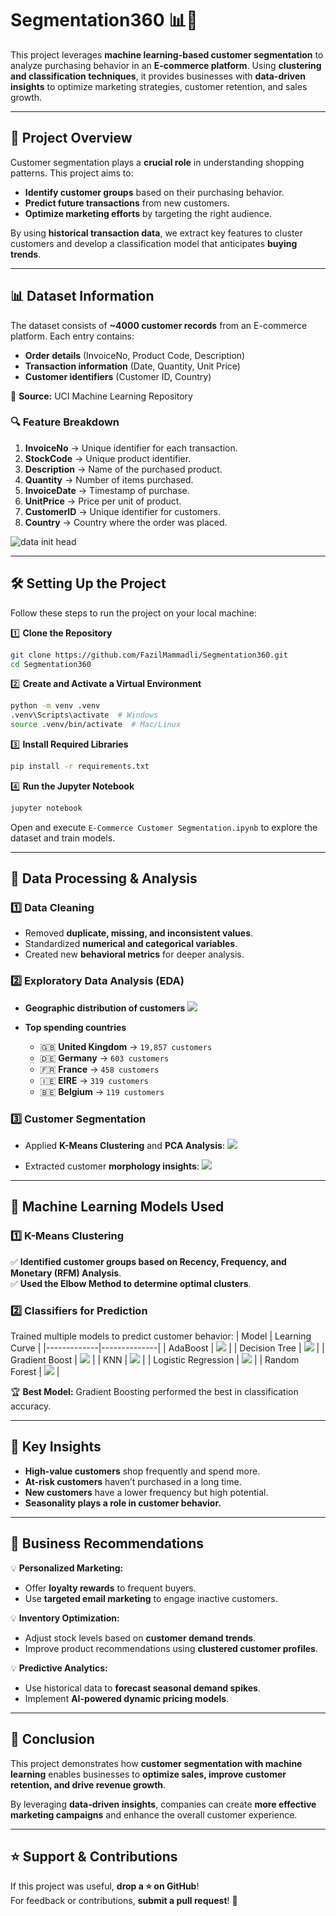 # Segmentation360 📊🛒  

This project leverages **machine learning-based customer segmentation** to analyze purchasing behavior in an **E-commerce platform**. Using **clustering and classification techniques**, it provides businesses with **data-driven insights** to optimize marketing strategies, customer retention, and sales growth.

---

## 🚀 Project Overview

Customer segmentation plays a **crucial role** in understanding shopping patterns. This project aims to:
- **Identify customer groups** based on their purchasing behavior.
- **Predict future transactions** from new customers.
- **Optimize marketing efforts** by targeting the right audience.

By using **historical transaction data**, we extract key features to cluster customers and develop a classification model that anticipates **buying trends**.

---

## 📊 Dataset Information

The dataset consists of **~4000 customer records** from an E-commerce platform. Each entry contains:
- **Order details** (InvoiceNo, Product Code, Description)
- **Transaction information** (Date, Quantity, Unit Price)
- **Customer identifiers** (Customer ID, Country)

📌 **Source:** UCI Machine Learning Repository  

### 🔍 Feature Breakdown
1. **InvoiceNo** → Unique identifier for each transaction.  
2. **StockCode** → Unique product identifier.  
3. **Description** → Name of the purchased product.  
4. **Quantity** → Number of items purchased.  
5. **InvoiceDate** → Timestamp of purchase.  
6. **UnitPrice** → Price per unit of product.  
7. **CustomerID** → Unique identifier for customers.  
8. **Country** → Country where the order was placed.  

![data init head](https://user-images.githubusercontent.com/25388109/86505675-d220f580-bdbf-11ea-8260-c165bf645c63.png)

---

## 🛠️ Setting Up the Project

Follow these steps to run the project on your local machine:

1️⃣ **Clone the Repository**
```sh
git clone https://github.com/FazilMammadli/Segmentation360.git
cd Segmentation360
```

2️⃣ **Create and Activate a Virtual Environment**
```sh
python -m venv .venv
.venv\Scripts\activate  # Windows
source .venv/bin/activate  # Mac/Linux
```

3️⃣ **Install Required Libraries**
```sh
pip install -r requirements.txt
```

4️⃣ **Run the Jupyter Notebook**
```sh
jupyter notebook
```
Open and execute `E-Commerce Customer Segmentation.ipynb` to explore the dataset and train models.

---

## 🔬 Data Processing & Analysis

### **1️⃣ Data Cleaning**
- Removed **duplicate, missing, and inconsistent values**.
- Standardized **numerical and categorical variables**.
- Created new **behavioral metrics** for deeper analysis.

### **2️⃣ Exploratory Data Analysis (EDA)**
- **Geographic distribution of customers**
  ![](https://user-images.githubusercontent.com/25388109/86505481-152d9980-bdbd-11ea-9d45-5a8292671f31.png)

- **Top spending countries**
  - 🇬🇧 **United Kingdom** → `19,857 customers`
  - 🇩🇪 **Germany** → `603 customers`
  - 🇫🇷 **France** → `458 customers`
  - 🇮🇪 **EIRE** → `319 customers`
  - 🇧🇪 **Belgium** → `119 customers`

### **3️⃣ Customer Segmentation**
- Applied **K-Means Clustering** and **PCA Analysis**:
  ![](https://user-images.githubusercontent.com/25388109/86505918-18775400-bdc2-11ea-9508-40b33ddc3da9.png)

- Extracted customer **morphology insights**:
  ![](https://user-images.githubusercontent.com/25388109/86505974-a81d0280-bdc2-11ea-9eb7-cc42b2fe055a.png)

---

## 🤖 Machine Learning Models Used

### **1️⃣ K-Means Clustering**
✅ **Identified customer groups based on Recency, Frequency, and Monetary (RFM) Analysis**.  
✅ **Used the Elbow Method to determine optimal clusters**.  

### **2️⃣ Classifiers for Prediction**
Trained multiple models to predict customer behavior:
| Model        | Learning Curve |
|-------------|--------------|
| AdaBoost    | ![](https://user-images.githubusercontent.com/25388109/86506016-1feb2d00-bdc3-11ea-81bc-5ca083bf8916.png) |
| Decision Tree | ![](https://user-images.githubusercontent.com/25388109/86506017-211c5a00-bdc3-11ea-8813-0f0d7f3b2222.png) |
| Gradient Boost | ![](https://user-images.githubusercontent.com/25388109/86506018-21b4f080-bdc3-11ea-916e-ee4270d2579b.png) |
| KNN | ![](https://user-images.githubusercontent.com/25388109/86506019-224d8700-bdc3-11ea-992c-e43120a2d454.png) |
| Logistic Regression | ![](https://user-images.githubusercontent.com/25388109/86506021-24afe100-bdc3-11ea-87ab-110886ca2f91.png) |
| Random Forest | ![](https://user-images.githubusercontent.com/25388109/86506022-25487800-bdc3-11ea-88a8-5ba35d71c89f.png) |

🏆 **Best Model:** Gradient Boosting performed the best in classification accuracy.

---

## 🔑 Key Insights

- **High-value customers** shop frequently and spend more.  
- **At-risk customers** haven’t purchased in a long time.  
- **New customers** have a lower frequency but high potential.  
- **Seasonality plays a role in customer behavior.**  

---

## 📌 Business Recommendations

💡 **Personalized Marketing:**  
- Offer **loyalty rewards** to frequent buyers.  
- Use **targeted email marketing** to engage inactive customers.  

💡 **Inventory Optimization:**  
- Adjust stock levels based on **customer demand trends**.  
- Improve product recommendations using **clustered customer profiles**.  

💡 **Predictive Analytics:**  
- Use historical data to **forecast seasonal demand spikes**.  
- Implement **AI-powered dynamic pricing models**.  

---

## 🎯 Conclusion

This project demonstrates how **customer segmentation with machine learning** enables businesses to **optimize sales, improve customer retention, and drive revenue growth**. 

By leveraging **data-driven insights**, companies can create **more effective marketing campaigns** and enhance the overall customer experience. 

---

## ⭐ Support & Contributions

If this project was useful, **drop a ⭐ on GitHub**!  
For feedback or contributions, **submit a pull request**! 🚀  

